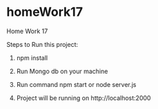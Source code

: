 # homeWork17
Home Work 17

Steps to Run this project:

1. npm install

2. Run Mongo db on your machine

3. Run command npm start or node server.js

4. Project will be running on http://localhost:2000
